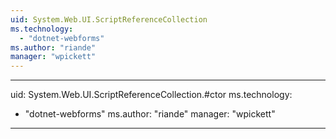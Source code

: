 ```yaml
---
uid: System.Web.UI.ScriptReferenceCollection
ms.technology: 
  - "dotnet-webforms"
ms.author: "riande"
manager: "wpickett"
---
```


---
uid: System.Web.UI.ScriptReferenceCollection.#ctor
ms.technology: 
  - "dotnet-webforms"
ms.author: "riande"
manager: "wpickett"
---
